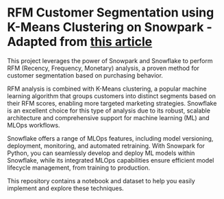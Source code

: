 # RFM Customer Segmentation using K-Means Clustering on Snowpark - Adapted from [this article](https://medium.com/@daniel.ong_3518/rfm-customer-segmentation-using-k-means-clustering-on-snowpark-23c680f450e1)

This project leverages the power of Snowpark and Snowflake to perform RFM (Recency, Frequency, Monetary) analysis, a proven method for customer segmentation based on purchasing behavior. 

RFM analysis is combined with K-Means clustering, a popular machine learning algorithm that groups customers into distinct segments based on their RFM scores, enabling more targeted marketing strategies. Snowflake is an excellent choice for this type of analysis due to its robust, scalable architecture and comprehensive support for machine learning (ML) and MLOps workflows. 

Snowflake offers a range of MLOps features, including model versioning, deployment, monitoring, and automated retraining. With Snowpark for Python, you can seamlessly develop and deploy ML models within Snowflake, while its integrated MLOps capabilities ensure efficient model lifecycle management, from training to production. 

This repository contains a notebook and dataset to help you easily implement and explore these techniques.
